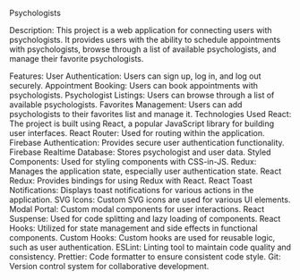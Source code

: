 Psychologists

Description: 
This project is a web application for connecting users with psychologists. It provides users with the ability to schedule appointments with psychologists, browse through a list of available psychologists, and manage their favorite psychologists.

Features:
User Authentication: Users can sign up, log in, and log out securely.
Appointment Booking: Users can book appointments with psychologists.
Psychologist Listings: Users can browse through a list of available psychologists.
Favorites Management: Users can add psychologists to their favorites list and manage it.
Technologies Used
React: The project is built using React, a popular JavaScript library for building user interfaces.
React Router: Used for routing within the application.
Firebase Authentication: Provides secure user authentication functionality.
Firebase Realtime Database: Stores psychologist and user data.
Styled Components: Used for styling components with CSS-in-JS.
Redux: Manages the application state, especially user authentication state.
React Redux: Provides bindings for using Redux with React.
React Toast Notifications: Displays toast notifications for various actions in the application.
SVG Icons: Custom SVG icons are used for various UI elements.
Modal Portal: Custom modal components for user interactions.
React Suspense: Used for code splitting and lazy loading of components.
React Hooks: Utilized for state management and side effects in functional components.
Custom Hooks: Custom hooks are used for reusable logic, such as user authentication.
ESLint: Linting tool to maintain code quality and consistency.
Prettier: Code formatter to ensure consistent code style.
Git: Version control system for collaborative development.

